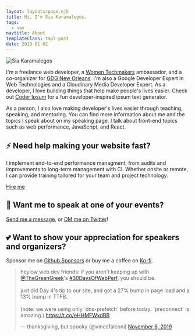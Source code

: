 ```yaml
---
layout: layouts/page.njk
title: Hi, I'm Sia Karamalegos.
tags:
  - nav
navtitle: About
templateClass: tmpl-post
date: 2019-01-02
---
```


<section>
<img src="/img/sia_karamalegos_small.jpg" alt="Sia Karamalegos" class="headshot">

I'm a freelance web developer, a [Women Techmakers](https://www.womentechmakers.com/) ambassador, and a co-organizer for [GDG New Orleans](https://www.gdgneworleans.com/). I'm also a Google Developer Expert in Web Technologies and a Cloudinary Media Developer Expert. As a developer, I love building things that help make people's lives easier. Check out [Coder Ipsum](https://coder-ipsum.tech/) for a fun developer-inspired ipsum text generator.

As a person, I also love making developer's lives easier through teaching, speaking, and mentoring. You can find more information about me and the topics I speak about on my speaking page. I talk about front-end topics such as web performance, JavaScript, and React.

</section>

<section>

## ⚡️ Need help making your website fast?
I implement end-to-end performance managment, from audits and improvements to long-term management with CI. Whether onsite or remote, I can provide training tailored for your team and project technology.

<p class="text-center">
  <a class="button button-default" href="/contact/?subject=Performance inquiry from sia.codes">Hire me</a>
</p>

</section>

<section>

## 🎤 Want me to speak at one of your events?
<a href="/contact/?subject=Speaking inquiry from sia.codes">Send me a message</a>, or [DM me on Twitter](https://twitter.com/thegreengreek)!

</section>

<section>

## 💕 Want to show your appreciation for speakers and organizers?
Sponsor me on [Github Sponsors](https://github.com/sponsors/siakaramalegos) or buy me a coffee on [Ko-fi](https://ko-fi.com/siacodes).

</section>

<blockquote class="twitter-tweet"><p lang="en" dir="ltr">heylow web dev friends: if you aren&#39;t keeping up with <a href="https://twitter.com/TheGreenGreek?ref_src=twsrc%5Etfw">@TheGreenGreek</a>&#39;s <a href="https://twitter.com/hashtag/30DaysOfWebPerf?src=hash&amp;ref_src=twsrc%5Etfw">#30DaysOfWebPerf</a>, you should be.<br><br>just did Day 4&#39;s tip to our site, and got a 27% bump in page load and a 13% bump in TTFB.<br><br>(note: we were using only `dns-prefetch` before today. `preconnect` is amazing.) <a href="https://t.co/eHHMFWxdBB">https://t.co/eHHMFWxdBB</a></p>&mdash; thanksgiving, but spooky (@vincefalconi) <a href="https://twitter.com/vincefalconi/status/1192133784117948419?ref_src=twsrc%5Etfw">November 6, 2019</a></blockquote> <script async src="https://platform.twitter.com/widgets.js" charset="utf-8"></script>
